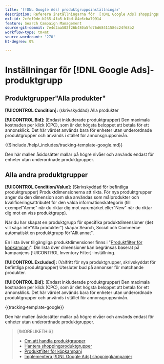 ```yaml
---
title: '[!DNL Google Ads] produktgruppsinställningar'
description: Referera inställningarna för  [!DNL Google Ads] shoppingproduktgrupper.
exl-id: 2cfef9de-b265-4fa5-b1bd-84e6cba79914
feature: Search Campaign Management
source-git-commit: 7e4d2aa502f26b480a5fd76d68411586c24f68b2
workflow-type: tm+mt
source-wordcount: '270'
ht-degree: 0%

---
```


# Inställningar för [!DNL Google Ads]-produktgrupp

## Produktgrupper&quot;Alla produkter&quot;

**[!UICONTROL Condition]:** (skrivskyddad) Alla produkter

**[!UICONTROL Bid]:** (Endast inkluderade produktgrupper) Den maximala kostnaden per klick (CPC), som är det högsta beloppet att betala för ett annonsklick. Det här värdet används bara för enheter utan underordnade produktgrupper och används i stället för annonsgruppsnivån.

<!-- **[!UICONTROL Tracking Template]:** -->

{{$include /help/_includes/tracking-template-google.md}}

Den här mallen åsidosätter mallar på högre nivåer och används endast för enheter utan underordnade produktgrupper.

## Alla andra produktgrupper

**[!UICONTROL Condition/Value]:** (Skrivskyddad för befintliga produktgrupper) Produktdimensionerna att rikta. För nya produktgrupper anger du den dimension som ska användas som målprodukter och kvalificeringsattributet för den valda informationskategorin (till exempel&quot;Acme&quot; när du riktar dig mot varumärket eller&quot;New&quot; när du riktar dig mot en viss produktgrupp).

När du har skapat en produktgrupp för specifika produktdimensioner (det vill säga inte&quot;Alla produkter&quot;) skapar Search, Social och Commerce automatiskt en produktgrupp för&quot;Allt annat&quot;.

En lista över tillgängliga produktdimensioner finns i &quot;[Produktfilter för köpkampanj](/help/search-social-commerce/campaign-management/campaigns/shopping-campaign-product-filters.md)&quot;. Din lista över dimensioner kan begränsas baserat på kampanjens [!UICONTROL Inventory Filter]-inställning.

**[!UICONTROL Excluded]:** (Valfritt för nya produktgrupper, skrivskyddat för befintliga produktgrupper) Utesluter bud på annonser för matchande produkter.

**[!UICONTROL Bid]:** (Endast inkluderade produktgrupper) Den maximala kostnaden per klick (CPC), som är det högsta beloppet att betala för ett annonsklick. Det här värdet används bara för enheter utan underordnade produktgrupper och används i stället för annonsgruppsnivån.

<!-- **[!UICONTROL Tracking Template]:** -->

<!-- ExL can't handle the same include twice in the same file, so using a snippet for the second occurrence.

{{$include /help/_includes/tracking-template-google.md}}
-->

{{tracking-template-google}}

Den här mallen åsidosätter mallar på högre nivåer och används endast för enheter utan underordnade produktgrupper.

>[!MORELIKETHIS]
>
>* [Om att handla produktgrupper](product-group-about.md)
>* [Hantera shoppingproduktgrupper](product-group-manage.md)
>* [Produktfilter för köpkampanj](/help/search-social-commerce/campaign-management/campaigns/shopping-campaign-product-filters.md)
>* [Implementera [!DNL Google Ads] shoppingkampanjer](/help/search-social-commerce/campaign-management/special-workflows/google-shopping-campaigns.md)
